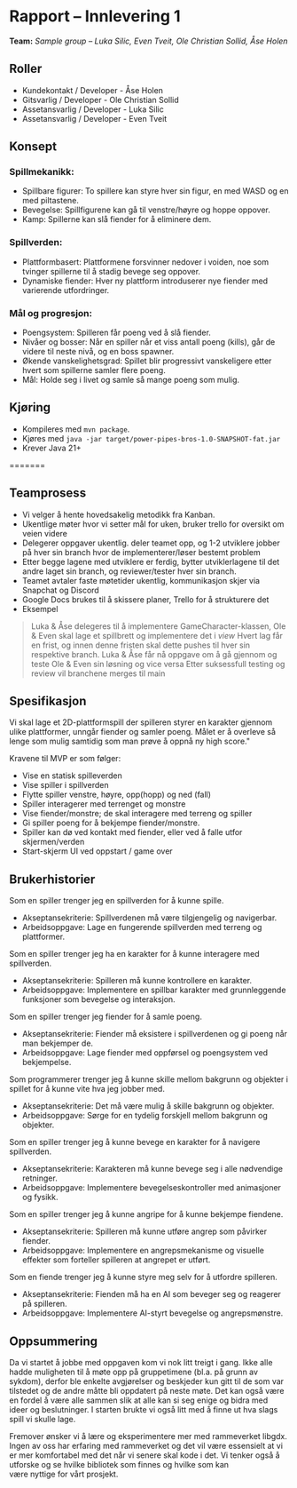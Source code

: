 # Rapport – Innlevering 1
**Team:** *Sample group* – *Luka Silic, Even Tveit, Ole Christian Sollid, Åse Holen*

## Roller
- Kundekontakt / Developer - Åse Holen
- Gitsvarlig / Developer - Ole Christian Sollid
- Assetansvarlig / Developer - Luka Silic
- Assetansvarlig / Developer - Even Tveit

## Konsept

### Spillmekanikk:
- Spillbare figurer: To spillere kan styre hver sin figur, en med WASD og en med piltastene.
- Bevegelse: Spillfigurene kan gå til venstre/høyre og hoppe oppover.
- Kamp: Spillerne kan slå fiender for å eliminere dem.

### Spillverden:
- Plattformbasert: Plattformene forsvinner nedover i voiden, noe som tvinger spillerne til å stadig bevege seg oppover.
- Dynamiske fiender: Hver ny plattform introduserer nye fiender med varierende utfordringer.

### Mål og progresjon:
- Poengsystem: Spilleren får poeng ved å slå fiender.
- Nivåer og bosser: Når en spiller når et viss antall poeng (kills), går de videre til neste nivå, og en boss spawner.
- Økende vanskelighetsgrad: Spillet blir progressivt vanskeligere etter hvert som spillerne samler flere poeng.
- Mål: Holde seg i livet og samle så mange poeng som mulig.

## Kjøring
* Kompileres med `mvn package`.
* Kjøres med `java -jar target/power-pipes-bros-1.0-SNAPSHOT-fat.jar`
* Krever Java 21+

=======
## Teamprosess

- Vi velger å hente hovedsakelig metodikk fra Kanban.
- Ukentlige møter hvor vi setter mål for uken, bruker trello for oversikt om veien videre
- Delegerer oppgaver ukentlig. deler teamet opp, og 1-2 utviklere jobber på hver sin branch hvor de implementerer/løser bestemt problem
- Etter begge lagene med utviklere er ferdig, bytter utviklerlagene til det andre laget sin branch, og reviewer/tester hver sin branch.
- Teamet avtaler faste møtetider ukentlig, kommunikasjon skjer via Snapchat og Discord
- Google Docs brukes til å skissere planer, Trello for å strukturere det
- Eksempel
> Luka & Åse delegeres til å implementere GameCharacter-klassen, Ole & Even skal lage et spillbrett og implementere det i *view*
> Hvert lag får en frist, og innen denne fristen skal dette pushes til hver sin respektive branch.
> Luka & Åse får nå oppgave om å gå gjennom og teste Ole & Even sin løsning og vice versa
> Etter suksessfull testing og review vil branchene merges til main

## Spesifikasjon
Vi skal lage et 2D-plattformspill der spilleren styrer en karakter gjennom ulike plattformer, 
unngår fiender og samler poeng. Målet er å overleve så lenge som mulig samtidig som man prøve å oppnå ny high score." 
 
Kravene til MVP er som følger:
* Vise en statisk spilleverden
* Vise spiller i spillverden
* Flytte spiller venstre, høyre, opp(hopp) og ned (fall)
* Spiller interagerer med terrenget og monstre
* Vise fiender/monstre; de skal interagere med terreng og spiller
* Gi spiller poeng for å bekjempe fiender/monstre.
* Spiller kan dø ved kontakt med fiender, eller ved å falle utfor skjermen/verden
* Start-skjerm UI ved oppstart / game over
 
## Brukerhistorier
Som en spiller trenger jeg en spillverden for å kunne spille.
- Akseptansekriterie: Spillverdenen må være tilgjengelig og navigerbar.
- Arbeidsoppgave: Lage en fungerende spillverden med terreng og plattformer.

Som en spiller trenger jeg ha en karakter for å kunne interagere med spillverden.
- Akseptansekriterie: Spilleren må kunne kontrollere en karakter.
- Arbeidsoppgave: Implementere en spillbar karakter med grunnleggende funksjoner som bevegelse og interaksjon.
 
Som en spiller trenger jeg fiender for å samle poeng.
- Akseptansekriterie: Fiender må eksistere i spillverdenen og gi poeng når man bekjemper de.
- Arbeidsoppgave: Lage fiender med oppførsel og poengsystem ved bekjempelse.

Som programmerer trenger jeg å kunne skille mellom bakgrunn og objekter i spillet for å kunne vite hva jeg jobber med.
- Akseptansekriterie: Det må være mulig å skille bakgrunn og objekter.
- Arbeidsoppgave: Sørge for en tydelig forskjell mellom bakgrunn og objekter.
 
Som en spiller trenger jeg å kunne bevege en karakter for å navigere spillverden.
- Akseptansekriterie: Karakteren må kunne bevege seg i alle nødvendige retninger.
- Arbeidsoppgave: Implementere bevegelseskontroller med animasjoner og fysikk.
 
Som en spiller trenger jeg å kunne angripe for å kunne bekjempe fiendene.
- Akseptansekriterie: Spilleren må kunne utføre angrep som påvirker fiender.
- Arbeidsoppgave: Implementere en angrepsmekanisme og visuelle effekter som forteller spilleren at angrepet er utført.
 
Som en fiende trenger jeg å kunne styre meg selv for å utfordre spilleren.
- Akseptansekriterie: Fienden må ha en AI som beveger seg og reagerer på spilleren.
- Arbeidsoppgave: Implementere AI-styrt bevegelse og angrepsmønstre.

## Oppsummering
Da vi startet å jobbe med oppgaven kom vi nok litt treigt i gang. Ikke alle hadde muligheten til å møte opp på gruppetimene (bl.a. på grunn av sykdom), derfor ble enkelte avgjørelser og beskjeder kun gitt til de som var tilstedet og de andre måtte bli oppdatert på neste møte. Det kan også være en fordel å være alle sammen slik at alle kan si seg enige og bidra med ideer og beslutninger. I starten brukte vi også litt med å finne ut hva slags spill vi skulle lage. 

Fremover ønsker vi å lære og eksperimentere mer med rammeverket libgdx. Ingen av oss har erfaring med rammeverket og det vil være essensielt
at vi er mer komfortabel med det når vi senere skal kode i det. Vi tenker også å utforske og se hvilke bibliotek som finnes og hvilke som kan   
være nyttige for vårt prosjekt.

